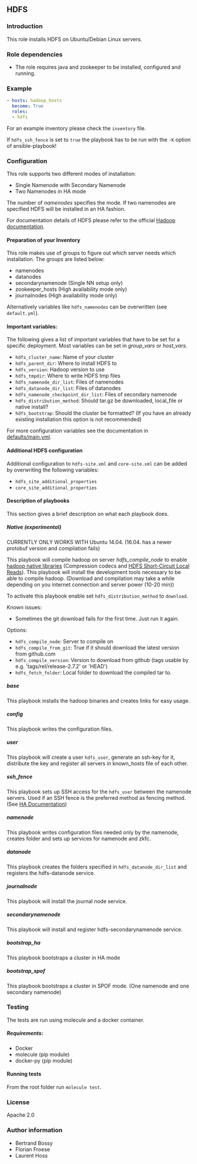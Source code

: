 ## HDFS

### Introduction
This role installs HDFS on Ubuntu/Debian Linux servers.

### Role dependencies
* The role requires java and zookeeper to be installed, configured and running.

### Example 

```yml
- hosts: hadoop_hosts
  become: True
  roles:
  - hdfs
```

For an example inventory please check the ```inventory``` file.

If ```hdfs_ssh_fence``` is set to ```true``` the playbook has to be run with the ```-K``` option of ansible-playbook!


### Configuration
This role supports two different modes of installation:

* Single Namenode with Secondary Namenode
* Two Namenodes in HA mode

The number of *namenodes* specifies the mode. If two namenodes are specified HDFS will be installed in an HA fashion.


For documentation details of HDFS please refer to the official [Hadoop documentation](http://hadoop.apache.org/docs/current/hadoop-project-dist/hadoop-hdfs/HdfsUserGuide.html).

#### Preparation of your Inventory
This role makes use of groups to figure out which server needs which installation. The groups are listed below:

* namenodes
* datanodes
* secondarynamenode (Single NN setup only)
* zookeeper_hosts (High availability mode only)
* journalnodes (High availability mode only)

Alternatively variables like ```hdfs_namenodes``` can be overwritten (see ```default.yml```).

#### Important variables:
The following gives a list of important variables that have to be set for a specific deployment. Most variables can be set in *group_vars* or *host_vars*.

* ```hdfs_cluster_name```: Name of your cluster
* ```hdfs_parent_dir```: Where to install HDFS to
* ```hdfs_version```: Hadoop version to use
* ```hdfs_tmpdir```: Where to write HDFS tmp files
* ```hdfs_namenode_dir_list```: Files of namenodes
* ```hdfs_datanode_dir_list```: Files of datanodes
* ```hdfs_namenode_checkpoint_dir_list```: Files of secondary namenode
* ```hdfs_distribution_method```: Should tar.gz be downloaded, local_file or native install?
* ```hdfs_bootstrap```: Should the cluster be formatted? (If you have an already existing installation this option is not recommended)

For more configuration variables see the documentation in [defaults/main.yml](https://github.com/teralytics/ansible-hdfs/blob/master/defaults/main.yml).

#### Additional HDFS configuration
Additional configuration to ```hdfs-site.xml``` and ```core-site.xml``` can be added by overwriting the following variables:

- ```hdfs_site_additional_properties```
- ```core_site_additional_properties```

#### Description of playbooks
This section gives a brief description on what each playbook does. 

##### Native (experimental)
CURRENTLY ONLY WORKS WITH Ubuntu 14.04. (16.04. has a newer protobuf version and compilation fails)

This playbook will compile hadoop on server *hdfs_compile_node* to enable [hadoop native libraries](http://hadoop.apache.org/docs/current/hadoop-project-dist/hadoop-common/NativeLibraries.html) (Compression codecs and [HDFS Short-Circuit Local Reads](http://hadoop.apache.org/docs/current/hadoop-project-dist/hadoop-hdfs/ShortCircuitLocalReads.html)).
This playbook will install the development tools necessary to be able to compile hadoop. (Download and compilation may take a while depending on you internet connection and server power (10-20 min))

To activate this playbook enable set ```hdfs_distribution_method``` to ```download```.

Known issues: 

* Sometimes the git download fails for the first time. Just run it again.

Options:

* ```hdfs_compile_node```: Server to compile on
* ```hdfs_compile_from_git```: True if it should download the latest version from github.com
* ```hdfs_compile_version```: Version to download from github (tags usable by e.g. 'tags/rel/release-2.7.2' or 'HEAD')
* ```hdfs_fetch_folder```: Local folder to download the compiled tar to.

##### base
This playbook installs the hadoop binaries and creates links for easy usage.

##### config
This playbook writes the configuration files.

##### user
This playbook will create a user ```hdfs_user```, generate an ssh-key for it, distribute the key and register all servers in known_hosts file of each other. 

##### ssh_fence
This playbook sets up SSH access for the ```hdfs_user``` between the namenode servers. Used if an SSH fence is the preferred method as fencing method. (See [HA Documentation](https://hadoop.apache.org/docs/r2.7.2/hadoop-project-dist/hadoop-hdfs/HDFSHighAvailabilityWithQJM.html))

##### namenode
This playbook writes configuration files needed only by the namenode, creates folder and sets up services for namenode and zkfc.

##### datanode
This playbook creates the folders specified in ```hdfs_datanode_dir_list``` and registers the hdfs-datanode service.

##### journalnode
This playbook will install the journal node service.

##### secondarynamenode
This playbook will install and register hdfs-secondarynamenode service.

##### bootstrap_ha
This playbook bootstraps a cluster in HA mode

##### bootstrap_spof
This playbook bootstraps a cluster in SPOF mode. (One namenode and one secondary namenode)

### Testing
The tests are run using molecule and a docker container.

##### Requirements:
- Docker
- molecule (pip module)
- docker-py (pip module)

#### Running tests

From the root folder run ```molecule test```.

### License
Apache 2.0

### Author information

- Bertrand Bossy
- Florian Froese
- Laurent Hoss 
